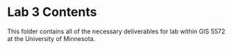 # Lab 3 Contents

This folder contains all of the necessary deliverables for lab within GIS 5572 at the University of Minnesota.
